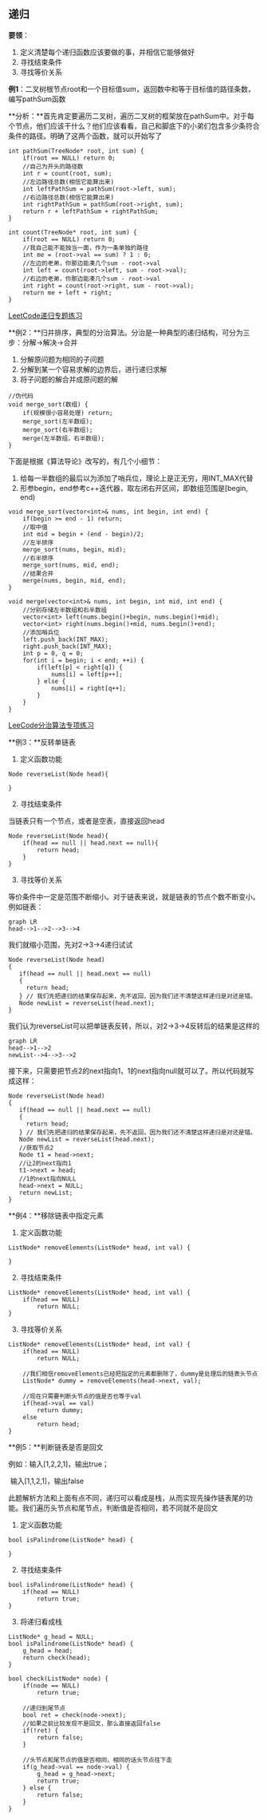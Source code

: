 ## 递归

**要领**：

1. 定义清楚每个递归函数应该要做的事，并相信它能够做好
2. 寻找结束条件
3. 寻找等价关系

**例1**：二叉树根节点root和一个目标值sum，返回数中和等于目标值的路径条数，编写pathSum函数

**分析：**首先肯定要遍历二叉树，遍历二叉树的框架放在pathSum中。对于每个节点，他们应该干什么？他们应该看看，自己和脚底下的小弟们包含多少条符合条件的路径。明确了这两个函数，就可以开始写了

```
int pathSum(TreeNode* root, int sum) {
	if(root == NULL) return 0;
	//自己为开头的路径数
	int r = count(root, sum);
	//左边路径总数(相信它能算出来)
	int leftPathSum = pathSum(root->left, sum);
	//右边路径总数(相信它能算出来)
	int rightPathSum = pathSum(root->right, sum);
	return r + leftPathSum + rightPathSum;
}

int count(TreeNode* root, int sum) {
	if(root == NULL) return 0;
	//我自己能不能独当一面，作为一条单独的路径
	int me = (root->val == sum) ? 1 : 0;
	//左边的老弟，你那边能凑几个sum - root->val
	int left = count(root->left, sum - root->val);
	//右边的老弟，你那边能凑几个sum - root->val
	int right = count(root->right, sum - root->val);
	return me + left + right;
}
```

[LeetCode递归专题练习](https://leetcode.com/explore/learn/card/recursion-i/)



**例2：**归并排序，典型的分治算法。分治是一种典型的递归结构，可分为三步：分解->解决->合并

1. 分解原问题为相同的子问题
2. 分解到某一个容易求解的边界后，进行递归求解
3. 将子问题的解合并成原问题的解

```
//伪代码
void merge_sort(数组) {
	if(规模很小容易处理) return;
	merge_sort(左半数组);
	merge_sort(右半数组);
	merge(左半数组，右半数组);
}
```

下面是根据《算法导论》改写的，有几个小细节：

1. 给每一半数组的最后以为添加了哨兵位，理论上是正无穷，用INT_MAX代替
2. 形参begin，end参考c++迭代器，取左闭右开区间，即数组范围是[begin, end)

```
void merge_sort(vector<int>& nums, int begin, int end) {
	if(begin >= end - 1) return;
	//取中值
	int mid = begin + (end - begin)/2;
	//左半排序
	merge_sort(nums, begin, mid);
	//右半排序
	merge_sort(nums, mid, end);
	//结果合并
	merge(nums, begin, mid, end);
}

void merge(vector<int>& nums, int begin, int mid, int end) {
	//分别存储左半数组和右半数组
	vector<int> left(nums.begin()+begin, nums.begin()+mid);
	vector<int> right(nums.begin()+mid, nums.begin()+end);
	//添加哨兵位
	left.push_back(INT_MAX);
	right.push_back(INT_MAX);
	int p = 0, q = 0;
	for(int i = begin; i < end; ++i) {
		if(left[p] < right[q]) {
			nums[i] = left[p++];
		} else {
			nums[i] = right[q++];
		}
	}
}
```

[LeeCode分治算法专项练习](https://leetcode.com/tag/divide-and-conquer/)



**例3：**反转单链表

1. 定义函数功能

```
Node reverseList(Node head){

}
```

2. 寻找结束条件

当链表只有一个节点，或者是空表，直接返回head

```
Node reverseList(Node head){
    if(head == null || head.next == null){
        return head;
    }
}
```

3. 寻找等价关系

等价条件中一定是范围不断缩小。对于链表来说，就是链表的节点个数不断变小。例如链表：

```mermaid
graph LR
head-->1-->2-->3-->4

```

我们就缩小范围，先对2->3->4递归试试

```
Node reverseList(Node head)
{ 
   if(head == null || head.next == null)
   {
     return head; 
   } // 我们先把递归的结果保存起来，先不返回，因为我们还不清楚这样递归是对还是错。
   Node newList = reverseList(head.next); 
}
```

我们认为reverseList可以把单链表反转，所以，对2->3->4反转后的结果是这样的

```mermaid
graph LR
head-->1-->2
newList-->4-->3-->2
```

接下来，只需要把节点2的next指向1，1的next指向null就可以了。所以代码就写成这样：

```
Node reverseList(Node head)
{ 
   if(head == null || head.next == null)
   {
     return head; 
   } // 我们先把递归的结果保存起来，先不返回，因为我们还不清楚这样递归是对还是错。
   Node newList = reverseList(head.next); 
   //获取节点2
   Node t1 = head->next;
   //让2的next指向1
   t1->next = head;
   //1的next指向NULL
   head->next = NULL;
   return newList;
}
```



**例4：**移除链表中指定元素

1. 定义函数功能

```
ListNode* removeElements(ListNode* head, int val) {

}
```

2. 寻找结束条件

```
ListNode* removeElements(ListNode* head, int val) {
	if(head == NULL)
		return NULL;
}
```

3. 寻找等价关系

```
ListNode* removeElements(ListNode* head, int val) {
	if(head == NULL)
		return NULL;
	
	//我们相信removeElements已经把指定的元素都删除了，dummy是处理后的链表头节点
	ListNode* dummy = removeElements(head->next, val);
	
	//现在只需要判断头节点的值是否也等于val
	if(head->val == val)
		return dummy;
	else
		return head;
}
```



**例5：**判断链表是否是回文

例如：输入[1,2,2,1]，输出true；

​           输入[1,1,2,1]，输出false

此题解析方法和上面有点不同，递归可以看成是栈，从而实现先操作链表尾的功能。我们遍历头节点和尾节点，判断值是否相同，若不同就不是回文

1. 定义函数功能

```
bool isPalindrome(ListNode* head) {

}
```

2. 寻找结束条件

```
bool isPalindrome(ListNode* head) {
	if(head == NULL)
		return true;
}
```

3. 将递归看成栈

```
ListNode* g_head = NULL;
bool isPalindrome(ListNode* head) {
	g_head = head;
	return check(head);
}

bool check(ListNode* node) {
	if(node == NULL)
		return true;
	
    //递归到尾节点
	bool ret = check(node->next);
	//如果之前比较发现不是回文，那么直接返回false
	if(!ret) {
		return false;
	}
	
	//头节点和尾节点的值是否相同，相同的话头节点往下走
	if(g_head->val == node->val) {
		g_head = g_head->next;
		return true;
	} else {
		return false;
	}
}
```

